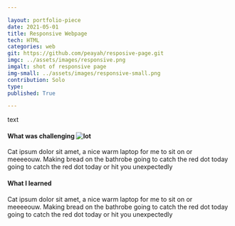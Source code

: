 ```yaml
---

layout: portfolio-piece
date: 2021-05-01
title: Responsive Webpage
tech: HTML
categories: web
git: https://github.com/peayah/resposive-page.git
imgc: ../assets/images/responsive.png
imgalt: shot of responsive page
img-small: ../assets/images/responsive-small.png
contribution: Solo
type: 
published: True

---
```

text

#### What was challenging ![lot](../../../../assets/images/responsive.png) 
Cat ipsum dolor sit amet, a nice warm laptop for me to sit on or meeeeouw. Making bread on the bathrobe going to catch the red dot today going to catch the red dot today or hit you unexpectedly 




#### What I learned
Cat ipsum dolor sit amet, a nice warm laptop for me to sit on or meeeeouw. Making bread on the bathrobe going to catch the red dot today going to catch the red dot today or hit you unexpectedly
